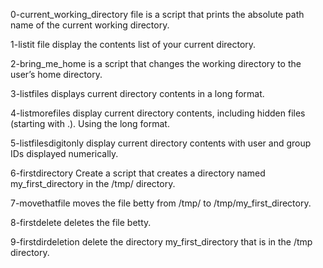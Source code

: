 0-current_working_directory file is a script that prints the absolute path name of the current working directory.

1-listit file display the contents list of your current directory.

2-bring_me_home is a script that changes the working directory to the user’s home directory.

3-listfiles displays current  directory contents in a long format.

4-listmorefiles display current directory contents, including hidden files (starting with .). Using the long format.

5-listfilesdigitonly display current directory contents with user and group IDs displayed numerically.

6-firstdirectory Create a script that creates a directory named my_first_directory in the /tmp/ directory.

7-movethatfile moves the file betty from /tmp/ to /tmp/my_first_directory.

8-firstdelete deletes the file betty.

9-firstdirdeletion delete the directory my_first_directory that is in the /tmp directory.
